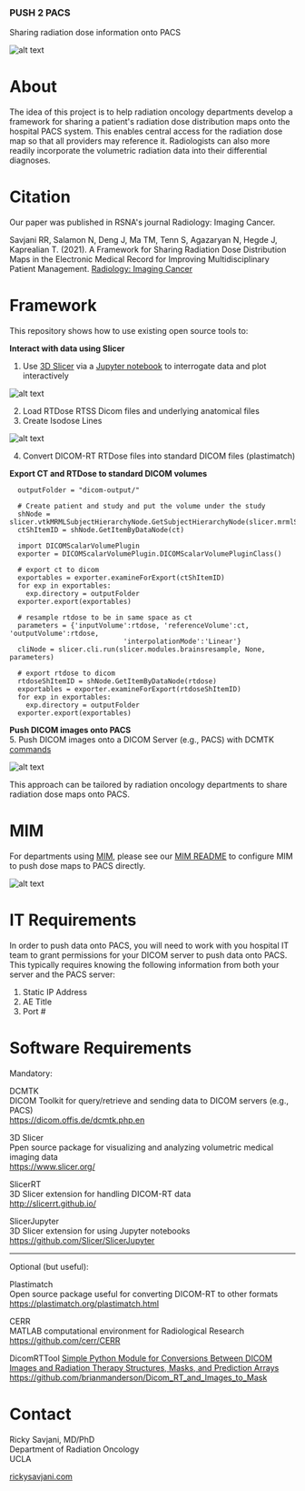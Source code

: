 ### PUSH 2 PACS

Sharing radiation dose information onto PACS

![alt text][logo]

[logo]: https://github.com/rsavjanimdphd/push2pacs/blob/main/images/push2PACS.jpg "PUSH 2 PACS"

# About  
The idea of this project is to help radiation oncology departments develop a framework for sharing a patient's radiation dose distribution maps onto the hospital PACS system. This enables central access for the radiation dose map so that all providers may reference it. Radiologists can also more readily incorporate the volumetric radiation data into their differential diagnoses. 

# Citation

Our paper was published in RSNA's journal Radiology: Imaging Cancer.

Savjani RR, Salamon N, Deng J, Ma TM, Tenn S, Agazaryan N, Hegde J, Kaprealian T. (2021). A Framework for Sharing Radiation Dose Distribution Maps in the Electronic Medical Record for Improving Multidisciplinary Patient Management. [Radiology: Imaging Cancer](https://pubs.rsna.org/doi/10.1148/rycan.2021200075)

# Framework  
This repository shows how to use existing open source tools to:

**Interact with data using Slicer** 
1. Use [3D Slicer](https://www.slicer.org/) via a [Jupyter notebook](https://github.com/rsavjanimdphd/push2pacs/blob/main/push2pacs.ipynb) to interrogate data and plot interactively 

![alt text][disp]

2. Load RTDose RTSS Dicom files and underlying anatomical files
3. Create Isodose Lines

![alt text][dose]

4. Convert DICOM-RT RTDose files into standard DICOM files (plastimatch)

**Export CT and RTDose to standard DICOM volumes**
```
  outputFolder = "dicom-output/"
  ​
  # Create patient and study and put the volume under the study
  shNode = slicer.vtkMRMLSubjectHierarchyNode.GetSubjectHierarchyNode(slicer.mrmlScene)
  ctShItemID = shNode.GetItemByDataNode(ct)
  ​
  import DICOMScalarVolumePlugin
  exporter = DICOMScalarVolumePlugin.DICOMScalarVolumePluginClass()
  ​
  # export ct to dicom
  exportables = exporter.examineForExport(ctShItemID)
  for exp in exportables:
    exp.directory = outputFolder
  exporter.export(exportables)
  ​
  # resample rtdose to be in same space as ct
  parameters = {'inputVolume':rtdose, 'referenceVolume':ct, 'outputVolume':rtdose, 
                            'interpolationMode':'Linear'}
  cliNode = slicer.cli.run(slicer.modules.brainsresample, None, parameters)
  ​
  # export rtdose to dicom
  rtdoseShItemID = shNode.GetItemByDataNode(rtdose)
  exportables = exporter.examineForExport(rtdoseShItemID)
  for exp in exportables:
    exp.directory = outputFolder
  exporter.export(exportables)
 ```

[dose]:https://github.com/rsavjanimdphd/push2pacs/blob/main/images/isodose.png
[disp]:https://github.com/rsavjanimdphd/push2pacs/blob/main/images/4view.png

**Push DICOM images onto PACS**  
5. Push DICOM images onto a DICOM Server (e.g., PACS) with DCMTK [commands](https://github.com/rsavjanimdphd/push2pacs/blob/main/src/push2pacs.sh)

![alt text][pacs]

[pacs]:https://github.com/rsavjanimdphd/push2pacs/blob/main/images/pacs.png

This approach can be tailored by radiation oncology departments to share radiation dose maps onto PACS. 

# MIM
For departments using [MIM](https://www.mimsoftware.com/solutions/radiationoncology), please see our [MIM README](https://github.com/rsavjanimdphd/push2pacs/blob/main/MIM_README.pdf) to configure MIM to push dose maps to PACS directly. 

![alt text][mim]

[mim]:https://github.com/rsavjanimdphd/push2pacs/blob/main/images/mim.png

# IT Requirements
In order to push data onto PACS, you will need to work with you hospital IT team to grant permissions for your DICOM server to push data onto PACS. This typically requires knowing the following information from both your server and the PACS server:

1. Static IP Address
2. AE Title
3. Port #

# Software Requirements

Mandatory:  
  
DCMTK  
DICOM Toolkit for query/retrieve and sending data to DICOM servers (e.g., PACS)  
https://dicom.offis.de/dcmtk.php.en  

3D Slicer  
Ppen source package for visualizing and analyzing volumetric medical imaging data  
https://www.slicer.org/  

SlicerRT  
3D Slicer extension for handling DICOM-RT data  
http://slicerrt.github.io/  

SlicerJupyter  
3D Slicer extension for using Jupyter notebooks  
https://github.com/Slicer/SlicerJupyter  

--------------------------------------------------------------------------------  

Optional (but useful):  
  
Plastimatch  
Open source package useful for converting DICOM-RT to other formats  
https://plastimatch.org/plastimatch.html  
  
CERR  
MATLAB computational environment for Radiological Research  
https://github.com/cerr/CERR

DicomRTTool
[Simple Python Module for Conversions Between DICOM Images and Radiation Therapy Structures, Masks, and Prediction Arrays](https://www.sciencedirect.com/science/article/pii/S1879850021000485?dgcid=author)
https://github.com/brianmanderson/Dicom_RT_and_Images_to_Mask
  
# Contact
Ricky Savjani, MD/PhD  
Department of Radiation Oncology  
UCLA  
  
[rickysavjani.com](http://rickysavjani.com/)
